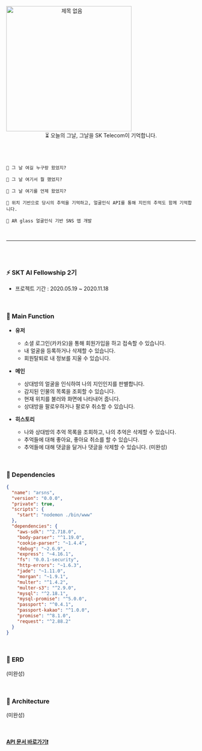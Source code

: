 
<br><br>

<div align="center" style="display:flex;"><img width="333" alt="제목 없음" src="https://user-images.githubusercontent.com/58289478/88244621-4966ec80-cccf-11ea-99ac-fbe54bcd55cc.png"></div>

<div align="center">
⏳ 오늘의 그날, 그날을 SK Telecom이 기억합니다.
</div>

<br><br>

```
📌 그 날 여길 누구랑 왔었지?

📌 그 날 여기서 뭘 했었지?

📌 그 날 여기를 언제 왔었지?

📌 위치 기반으로 당시의 추억을 기억하고, 얼굴인식 API를 통해 지인의 추억도 함께 기억합니다.

📌 AR glass 얼굴인식 기반 SNS 앱 개발
```
<br>

- - -

<br><br>

### ⚡️ SKT AI Fellowship 2기
* 프로젝트 기간 : 2020.05.19 ~ 2020.11.18

<br>

### 📒 Main Function
- **유저**
	- 소셜 로그인(카카오)을 통해 회원가입을 하고 접속할 수 있습니다.
	- 내 얼굴을 등록하거나 삭제할 수 있습니다.
	- 회원탈퇴로 내 정보를 지울 수 있습니다.
    
- **메인**
	- 상대방의 얼굴을 인식하여 나의 지인인지를 판별합니다.
	- 감지된 인물의 목록을 조회할 수 있습니다.
	- 현재 위치를 불러와 화면에 나타내어 줍니다.
  - 상대방을 팔로우하거나 팔로우 취소할 수 있습니다.
  
- **히스토리**
	- 나와 상대방의 추억 목록을 조회하고, 나의 추억은 삭제할 수 있습니다.
	- 추억들에 대해 좋아요, 좋아요 취소를 할 수 있습니다.
	- 추억들에 대해 댓글을 달거나 댓글을 삭제할 수 있습니다.
(미완성)
  
<br>

### 📕 Dependencies
```json
{
  "name": "arsns",
  "version": "0.0.0",
  "private": true,
  "scripts": {
    "start": "nodemon ./bin/www"
  },
  "dependencies": {
    "aws-sdk": "^2.718.0",
    "body-parser": "^1.19.0",
    "cookie-parser": "~1.4.4",
    "debug": "~2.6.9",
    "express": "~4.16.1",
    "fs": "0.0.1-security",
    "http-errors": "~1.6.3",
    "jade": "~1.11.0",
    "morgan": "~1.9.1",
    "multer": "^1.4.2",
    "multer-s3": "^2.9.0",
    "mysql": "^2.18.1",
    "mysql-promise": "^5.0.0",
    "passport": "^0.4.1",
    "passport-kakao": "^1.0.0",
    "promise": "^8.1.0",
    "request": "^2.88.2"
  }
}


```

<br>

### 📗 ERD
  (미완성)
  
<br>

### 📗 Architecture
  (미완성)

<br>

#### [API 문서 바로가기❗️](https://github.com/SKT-AI-Fellowship-2-AR-SNS/ARSNS-server/wiki)
